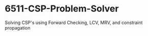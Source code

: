 # 6511-CSP-Problem-Solver
Solving CSP's using Forward Checking, LCV, MRV, and constraint propagation
